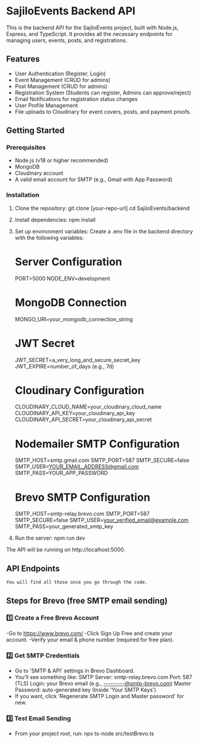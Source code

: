 # SajiloEvents Backend API

This is the backend API for the SajiloEvents project, built with Node.js, Express, and TypeScript. It provides all the necessary endpoints for managing users, events, posts, and registrations.

## Features

- User Authentication (Register, Login)
- Event Management (CRUD for admins)
- Post Management (CRUD for admins)
- Registration System (Students can register, Admins can approve/reject)
- Email Notifications for registration status changes
- User Profile Management
- File uploads to Cloudinary for event covers, posts, and payment proofs.

## Getting Started

### Prerequisites

- Node.js (v18 or higher recommended)
- MongoDB
- Cloudinary account
- A valid email account for SMTP (e.g., Gmail with App Password)

### Installation

1. Clone the repository:
   git clone [your-repo-url]
   cd SajiloEvents/backend

2. Install dependencies:
   npm install

3. Set up environment variables:
   Create a .env file in the backend directory with the following variables:

   # Server Configuration

   PORT=5000
   NODE_ENV=development

   # MongoDB Connection

   MONGO_URI=your_mongodb_connection_string

   # JWT Secret

   JWT_SECRET=a_very_long_and_secure_secret_key
   JWT_EXPIRE=number_of_days (e.g., 7d)

   # Cloudinary Configuration

   CLOUDINARY_CLOUD_NAME=your_cloudinary_cloud_name
   CLOUDINARY_API_KEY=your_cloudinary_api_key
   CLOUDINARY_API_SECRET=your_cloudinary_api_secret

   # Nodemailer SMTP Configuration

   SMTP_HOST=smtp.gmail.com
   SMTP_PORT=587
   SMTP_SECURE=false
   SMTP_USER=YOUR_EMAIL_ADDRESS@gmail.com
   SMTP_PASS=YOUR_APP_PASSWORD

   # Brevo SMTP Configuration

   SMTP_HOST=smtp-relay.brevo.com
   SMTP_PORT=587
   SMTP_SECURE=false
   SMTP_USER=your_verified_email@example.com
   SMTP_PASS=your_generated_smtp_key

4. Run the server:
   npm run dev

The API will be running on http://localhost:5000.

## API Endpoints

    You will find all those once you go through the code.

## Steps for Brevo (free SMTP email sending)

### 1️⃣ Create a Free Brevo Account

-Go to https://www.brevo.com/
-Click Sign Up Free and create your account.
-Verify your email & phone number (required for free plan).

### 2️⃣ Get SMTP Credentials

- Go to 'SMTP & API' settings in Brevo Dashboard.
- You’ll see something like:
  SMTP Server: smtp-relay.brevo.com
  Port: 587 (TLS)
  Login: your Brevo email (e.g., ---------@smtp-brevo.com)
  Master Password: auto-generated key (Inside 'Your SMTP Keys')
- If you want, click 'Regenerate SMTP Login and Master password' for new.

### 3️⃣ Test Email Sending

- From your project root, run:
  npx ts-node src/testBrevo.ts
